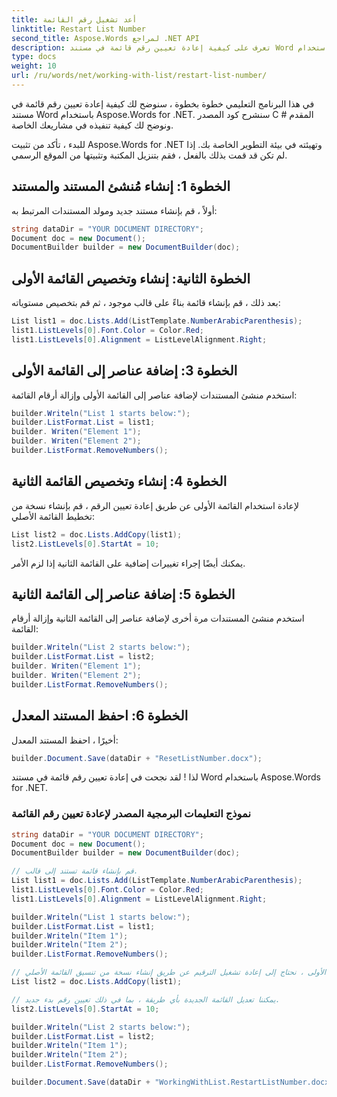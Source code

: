 ```yaml
---
title: أعد تشغيل رقم القائمة
linktitle: Restart List Number
second_title: Aspose.Words لمراجع .NET API
description: تعرف على كيفية إعادة تعيين رقم قائمة في مستند Word باستخدام Aspose.Words for .NET.
type: docs
weight: 10
url: /ru/words/net/working-with-list/restart-list-number/
---
```

في هذا البرنامج التعليمي خطوة بخطوة ، سنوضح لك كيفية إعادة تعيين رقم قائمة في مستند Word باستخدام Aspose.Words for .NET. سنشرح كود المصدر C # المقدم ونوضح لك كيفية تنفيذه في مشاريعك الخاصة.

للبدء ، تأكد من تثبيت Aspose.Words for .NET وتهيئته في بيئة التطوير الخاصة بك. إذا لم تكن قد قمت بذلك بالفعل ، فقم بتنزيل المكتبة وتثبيتها من الموقع الرسمي.

## الخطوة 1: إنشاء مُنشئ المستند والمستند

أولاً ، قم بإنشاء مستند جديد ومولد المستندات المرتبط به:

```csharp
string dataDir = "YOUR DOCUMENT DIRECTORY";
Document doc = new Document();
DocumentBuilder builder = new DocumentBuilder(doc);
```

## الخطوة الثانية: إنشاء وتخصيص القائمة الأولى

بعد ذلك ، قم بإنشاء قائمة بناءً على قالب موجود ، ثم قم بتخصيص مستوياته:

```csharp
List list1 = doc.Lists.Add(ListTemplate.NumberArabicParenthesis);
list1.ListLevels[0].Font.Color = Color.Red;
list1.ListLevels[0].Alignment = ListLevelAlignment.Right;
```

## الخطوة 3: إضافة عناصر إلى القائمة الأولى

استخدم منشئ المستندات لإضافة عناصر إلى القائمة الأولى وإزالة أرقام القائمة:

```csharp
builder.Writeln("List 1 starts below:");
builder.ListFormat.List = list1;
builder. Writen("Element 1");
builder. Writen("Element 2");
builder.ListFormat.RemoveNumbers();
```

## الخطوة 4: إنشاء وتخصيص القائمة الثانية

لإعادة استخدام القائمة الأولى عن طريق إعادة تعيين الرقم ، قم بإنشاء نسخة من تخطيط القائمة الأصلي:

```csharp
List list2 = doc.Lists.AddCopy(list1);
list2.ListLevels[0].StartAt = 10;
```

يمكنك أيضًا إجراء تغييرات إضافية على القائمة الثانية إذا لزم الأمر.

## الخطوة 5: إضافة عناصر إلى القائمة الثانية

استخدم منشئ المستندات مرة أخرى لإضافة عناصر إلى القائمة الثانية وإزالة أرقام القائمة:

```csharp
builder.Writeln("List 2 starts below:");
builder.ListFormat.List = list2;
builder. Writen("Element 1");
builder. Writen("Element 2");
builder.ListFormat.RemoveNumbers();
```

## الخطوة 6: احفظ المستند المعدل

أخيرًا ، احفظ المستند المعدل:

```csharp
builder.Document.Save(dataDir + "ResetListNumber.docx");
```

لذا ! لقد نجحت في إعادة تعيين رقم قائمة في مستند Word باستخدام Aspose.Words for .NET.

### نموذج التعليمات البرمجية المصدر لإعادة تعيين رقم القائمة

```csharp
string dataDir = "YOUR DOCUMENT DIRECTORY";
Document doc = new Document();
DocumentBuilder builder = new DocumentBuilder(doc);

// قم بإنشاء قائمة تستند إلى قالب.
List list1 = doc.Lists.Add(ListTemplate.NumberArabicParenthesis);
list1.ListLevels[0].Font.Color = Color.Red;
list1.ListLevels[0].Alignment = ListLevelAlignment.Right;

builder.Writeln("List 1 starts below:");
builder.ListFormat.List = list1;
builder.Writeln("Item 1");
builder.Writeln("Item 2");
builder.ListFormat.RemoveNumbers();

// لإعادة استخدام القائمة الأولى ، نحتاج إلى إعادة تشغيل الترقيم عن طريق إنشاء نسخة من تنسيق القائمة الأصلي.
List list2 = doc.Lists.AddCopy(list1);

// يمكننا تعديل القائمة الجديدة بأي طريقة ، بما في ذلك تعيين رقم بدء جديد.
list2.ListLevels[0].StartAt = 10;

builder.Writeln("List 2 starts below:");
builder.ListFormat.List = list2;
builder.Writeln("Item 1");
builder.Writeln("Item 2");
builder.ListFormat.RemoveNumbers();

builder.Document.Save(dataDir + "WorkingWithList.RestartListNumber.docx");
            
```




